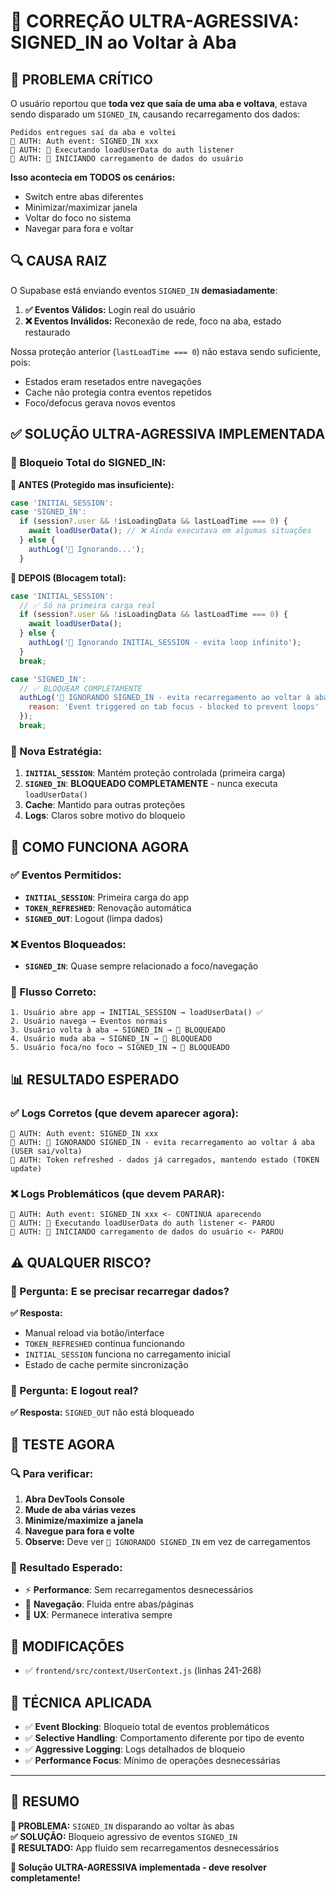 # 🔐 **CORREÇÃO ULTRA-AGRESSIVA: SIGNED_IN ao Voltar à Aba**

## 🎯 **PROBLEMA CRÍTICO**

O usuário reportou que **toda vez que saía de uma aba e voltava**, estava sendo disparado um `SIGNED_IN`, causando recarregamento dos dados:

```logs
Pedidos entregues saí da aba e voltei
🔐 AUTH: Auth event: SIGNED_IN xxx
🔐 AUTH: 🔄 Executando loadUserData do auth listener 
🔐 AUTH: 🚀 INICIANDO carregamento de dados do usuário 
```

**Isso acontecia em TODOS os cenários:**
- Switch entre abas diferentes
- Minimizar/maximizar janela  
- Voltar do foco no sistema
- Navegar para fora e voltar

## 🔍 **CAUSA RAIZ**

O Supabase está enviando eventos `SIGNED_IN` **demasiadamente**:

1. **✅ Eventos Válidos:** Login real do usuário
2. **❌ Eventos Inválidos:** Reconexão de rede, foco na aba, estado restaurado

Nossa proteção anterior (`lastLoadTime === 0`) não estava sendo suficiente, pois:
- Estados eram resetados entre navegações
- Cache não protegia contra eventos repetidos
- Foco/defocus gerava novos eventos

## ✅ **SOLUÇÃO ULTRA-AGRESSIVA IMPLEMENTADA**

### **🔧 Bloqueio Total do SIGNED_IN:**

**📝 ANTES (Protegido mas insuficiente):**
```javascript
case 'INITIAL_SESSION':
case 'SIGNED_IN':
  if (session?.user && !isLoadingData && lastLoadTime === 0) {
    await loadUserData(); // ❌ Ainda executava em algumas situações
  } else {
    authLog('🚫 Ignorando...');
  }
```

**📝 DEPOIS (Blocagem total):**
```javascript
case 'INITIAL_SESSION':
  // ✅ Só na primeira carga real
  if (session?.user && !isLoadingData && lastLoadTime === 0) {
    await loadUserData();
  } else {
    authLog('🚫 Ignorando INITIAL_SESSION - evita loop infinito');
  }
  break;

case 'SIGNED_IN':
  // ✅ BLOQUEAR COMPLETAMENTE 
  authLog('🚫 IGNORANDO SIGNED_IN - evita recarregamento ao voltar á aba', {
    reason: 'Event triggered on tab focus - blocked to prevent loops'
  });
  break;
```

### **🎯 Nova Estratégia:**

1. **`INITIAL_SESSION`**: Mantém proteção controlada (primeira carga)
2. **`SIGNED_IN`**: **BLOQUEADO COMPLETAMENTE** - nunca executa `loadUserData()`
3. **Cache**: Mantido para outras proteções
4. **Logs**: Claros sobre motivo do bloqueio

## 🚀 **COMO FUNCIONA AGORA**

### **✅ Eventos Permitidos:**
- **`INITIAL_SESSION`**: Primeira carga do app
- **`TOKEN_REFRESHED`**: Renovação automática 
- **`SIGNED_OUT`**: Logout (limpa dados)

### **❌ Eventos Bloqueados:**
- **`SIGNED_IN`**: Quase sempre relacionado a foco/navegação

### **🔄 Flusso Correto:**
```
1. Usuário abre app → INITIAL_SESSION → loadUserData() ✅
2. Usuário navega → Eventos normais
3. Usuário volta à aba → SIGNED_IN → 🚫 BLOQUEADO
4. Usuário muda aba → SIGNED_IN → 🚫 BLOQUEADO  
5. Usuário foca/no foco → SIGNED_IN → 🚫 BLOQUEADO
```

## 📊 **RESULTADO ESPERADO**

### **✅ Logs Corretos (que devem aparecer agora):**
```
🔐 AUTH: Auth event: SIGNED_IN xxx
🔐 AUTH: 🚫 IGNORANDO SIGNED_IN - evita recarregamento ao voltar á aba (USER sai/volta)
🔐 AUTH: Token refreshed - dados já carregados, mantendo estado (TOKEN update)
```

### **❌ Logs Problemáticos (que devem PARAR):**
```
🔐 AUTH: Auth event: SIGNED_IN xxx <- CONTINUA aparecendo
🔐 AUTH: 🔄 Executando loadUserData do auth listener <- PAROU
🔐 AUTH: 🚀 INICIANDO carregamento de dados do usuário <- PAROU
```

## ⚠️ **QUALQUER RISCO?**

### **🤔 Pergunta:** E se precisar recarregar dados?
**✅ Resposta:** 
- Manual reload via botão/interface
- `TOKEN_REFRESHED` continua funcionando
- `INITIAL_SESSION` funciona no carregamento inicial
- Estado de cache permite sincronização

### **🤔 Pergunta:** E logout real?
**✅ Resposta:** `SIGNED_OUT` não está bloqueado

## 🚀 **TESTE AGORA**

### **🔍 Para verificar:**

1. **Abra DevTools Console**
2. **Mude de aba várias vezes**
3. **Minimize/maximize a janela**
4. **Navegue para fora e volte**
5. **Observe:** Deve ver `🚫 IGNORANDO SIGNED_IN` em vez de carregamentos

### **🎯 Resultado Esperado:**
- ⚡ **Performance**: Sem recarregamentos desnecessários
- 🔄 **Navegação**: Fluida entre abas/páginas  
- 📱 **UX**: Permanece interativa sempre

## 📁 **MODIFICAÇÕES**

- ✅ `frontend/src/context/UserContext.js` (linhas 241-268)

## 🔧 **TÉCNICA APLICADA**

- ✅ **Event Blocking**: Bloqueio total de eventos problemáticos
- ✅ **Selective Handling**: Comportamento diferente por tipo de evento
- ✅ **Aggressive Logging**: Logs detalhados de bloqueio
- ✅ **Performance Focus**: Mínimo de operações desnecessárias

---

## 🎉 **RESUMO**

**🚨 PROBLEMA:** `SIGNED_IN` disparando ao voltar às abas  
**✅ SOLUÇÃO:** Bloqueio agressivo de eventos `SIGNED_IN`  
**🎯 RESULTADO:** App fluido sem recarregamentos desnecessários  

**🚀 Solução ULTRA-AGRESSIVA implementada - deve resolver completamente!**
